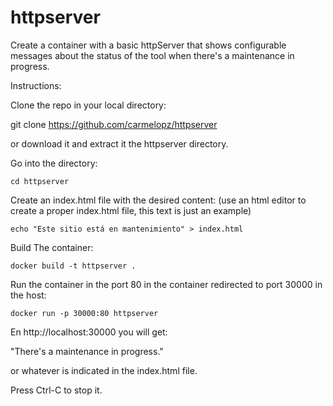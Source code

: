 # httpserver

Create a container with a basic httpServer that shows configurable messages about the status of the tool when there's a maintenance in progress. 

Instructions:

Clone the repo in your local directory:

git clone https://github.com/carmelopz/httpserver

or download it and extract it the httpserver directory.

Go into the directory:

    cd httpserver

Create an index.html file with the desired content:
(use an html editor to create a proper index.html file, this text is just an example)

    echo "Este sitio está en mantenimiento" > index.html

Build The container:

    docker build -t httpserver .

Run the container in the port 80 in the container redirected to port 30000 in the host:

    docker run -p 30000:80 httpserver

En http://localhost:30000 you will get:

"There's a maintenance in progress." 

or whatever is indicated in the index.html file.

Press Ctrl-C to stop it.

